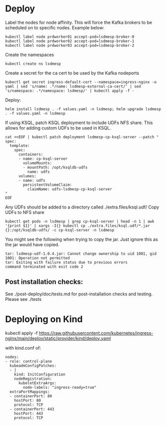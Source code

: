 # Deploy

Label the nodes for node affinity. This will force the Kafka brokers to be scheduled on to specific nodes.
Example below:
```
kubectl label node prdworker01 accept-pod=lsdmesp-broker-0
kubectl label node prdworker02 accept-pod=lsdmesp-broker-1
kubectl label node prdworker03 accept-pod=lsdmesp-broker-2
```

Create the namespaces
```
kubectl create ns lsdmesp
```

Create a secret for the ca cert to be used by the Kafka nodeports
```
kubectl get secret ingress-default-cert --namespace=ingress-nginx -o yaml | sed 's/name: .*/name: lsdmesp-external-ca-cert/' | sed 's/namespace: .*/namespace: lsdmesp/' | kubectl apply -f -
```

Deploy:
```
helm install lsdmesp . -f values.yaml -n lsdmesp; helm upgrade lsdmesp . -f values.yaml -n lsdmesp
```

If using KSQL, patch KSQL deployment to include UDFs NFS share. This allows for adding custom UDFs to be used in KSQL.
```
cat <<EOF | kubectl patch deployment lsdmesp-cp-ksql-server --patch "
spec:
  template:
    spec:
      containers:
      - name: cp-ksql-server
        volumeMounts:
        - mountPath: /opt/ksqldb-udfs
          name: udfs
      volumes:
      - name: udfs
        persistentVolumeClaim:
          claimName: udfs-lsdmesp-cp-ksql-server
"
EOF
```

Any UDFs should be added to a directory called ./extra.files/ksql.udf/
Copy UDFs to NFS share
```
kubectl get pods -n lsdmesp | grep cp-ksql-server | head -n 1 | awk '{print $1}' | xargs -I{} kubectl cp ./extra.files/ksql.udf/*.jar {}:/opt/ksqldb-udfs/ -c cp-ksql-server -n lsdmesp
```
You might see the following when trying to copy the jar.   Just ignore this as the jar would have copied.
```
tar: lsdmesp-udf-1.0.4.jar: Cannot change ownership to uid 1001, gid 1001: Operation not permitted
tar: Exiting with failure status due to previous errors
command terminated with exit code 2
```

## Post installation checks:

See ./post-deploy/doc/tests.md for post-installation checks and testing.
Please see ./tests


# Deploying on Kind

kubectl apply -f https://raw.githubusercontent.com/kubernetes/ingress-nginx/main/deploy/static/provider/kind/deploy.yaml

with kind.conf of:
```
nodes:
- role: control-plane
  kubeadmConfigPatches:
  - |
    kind: InitConfiguration
    nodeRegistration:
      kubeletExtraArgs:
        node-labels: "ingress-ready=true"
  extraPortMappings:
  - containerPort: 80
    hostPort: 80
    protocol: TCP
  - containerPort: 443
    hostPort: 443
    protocol: TCP
```